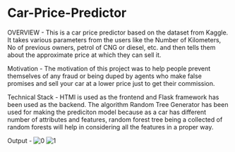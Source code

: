 # Car-Price-Predictor
 
OVERVIEW - 
This is a car price predictor based on the dataset from Kaggle. It takes various parameters from the users like the Number of Kilometers, No of previous owners, petrol of CNG or diesel, etc. and then tells them about the approximate price at which they can sell it.

Motivation -
The motivation of this project was to help people prevent themselves of any fraud or being duped by agents who make false promises and sell your car at a lower price just to get their commission. 

Technical Stack - 
HTMl is used as the frontend and Flask framework has been used as the backend.
The algorithm Random Tree Generator has been used for making the prediciton model because as a car has different number of attributes and features, random forest tree being a collected of random forests will help in considering all the features in a proper way. 

Output - 
![0](https://user-images.githubusercontent.com/68967217/170137388-77a28e9f-2eac-43e8-a5b5-7dcbf69da57b.PNG)
![1](https://user-images.githubusercontent.com/68967217/170137394-96be81ea-0e0c-4869-ab34-96a4299b1e68.PNG)
